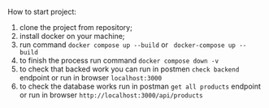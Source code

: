 How to start project:
1. clone the project from repository;
2. install docker on your machine;
3. run command `docker compose up --build` or ` docker-compose up --build`
4. to finish the process run command `docker compose down -v`
5. to check that backed work you can run in postmen `check backend` endpoint or run in browser `localhost:3000`
6. to check the database works run in postman `get all products` endpoint or run in browser `http://localhost:3000/api/products`
